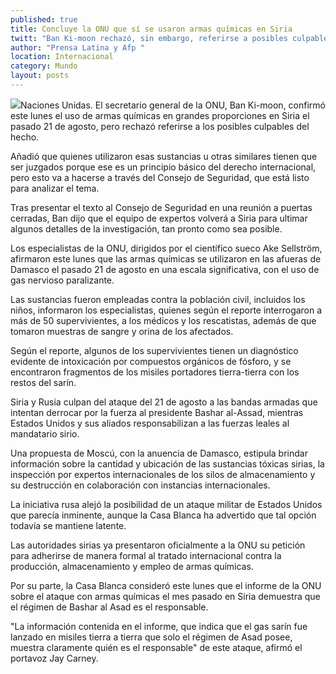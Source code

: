 ```yaml
---
published: true
title: Concluye la ONU que sí se usaron armas químicas en Siria
twitt: "Ban Ki-moon rechazó, sin embargo, referirse a posibles culpables del hecho"
author: "Prensa Latina y Afp "
location: Internacional
category: Mundo
layout: posts
---
```


![](http://i.imgur.com/kAMYWrRm.jpg)Naciones Unidas. El secretario general de la ONU, Ban Ki-moon, confirmó este lunes el uso de armas químicas en grandes proporciones en Siria el pasado 21 de agosto, pero rechazó referirse a los posibles culpables del hecho.

Añadió que quienes utilizaron esas sustancias u otras similares tienen que ser juzgados porque ese es un principio básico del derecho internacional, pero esto va a hacerse a través del Consejo de Seguridad, que está listo para analizar el tema.

Tras presentar el texto al Consejo de Seguridad en una reunión a puertas cerradas, Ban dijo que el equipo de expertos volverá a Siria para ultimar algunos detalles de la investigación, tan pronto como sea posible.

Los especialistas de la ONU, dirigidos por el científico sueco Ake Sellström, afirmaron este lunes que las armas químicas se utilizaron en las afueras de Damasco el pasado 21 de agosto en una escala significativa, con el uso de gas nervioso paralizante.

Las sustancias fueron empleadas contra la población civil, incluidos los niños, informaron los especialistas, quienes según el reporte interrogaron a más de 50 supervivientes, a los médicos y los rescatistas, además de que tomaron muestras de sangre y orina de los afectados.

Según el reporte, algunos de los supervivientes tienen un diagnóstico evidente de intoxicación por compuestos orgánicos de fósforo, y se encontraron fragmentos de los misiles portadores tierra-tierra con los restos del sarín.

Siria y Rusia culpan del ataque del 21 de agosto a las bandas armadas que intentan derrocar por la fuerza al presidente Bashar al-Assad, mientras Estados Unidos y sus aliados responsabilizan a las fuerzas leales al mandatario sirio.

Una propuesta de Moscú, con la anuencia de Damasco, estipula brindar información sobre la cantidad y ubicación de las sustancias tóxicas sirias, la inspección por expertos internacionales de los silos de almacenamiento y su destrucción en colaboración con instancias internacionales.

La iniciativa rusa alejó la posibilidad de un ataque militar de Estados Unidos que parecía inminente, aunque la Casa Blanca ha advertido que tal opción todavía se mantiene latente.

Las autoridades sirias ya presentaron oficialmente a la ONU su petición para adherirse de manera formal al tratado internacional contra la producción, almacenamiento y empleo de armas químicas.

Por su parte, la Casa Blanca consideró este lunes que el informe de la ONU sobre el ataque con armas químicas el mes pasado en Siria demuestra que el régimen de Bashar al Asad es el responsable.

"La información contenida en el informe, que indica que el gas sarín fue lanzado en misiles tierra a tierra que solo el régimen de Asad posee, muestra claramente quién es el responsable" de este ataque, afirmó el portavoz Jay Carney.
